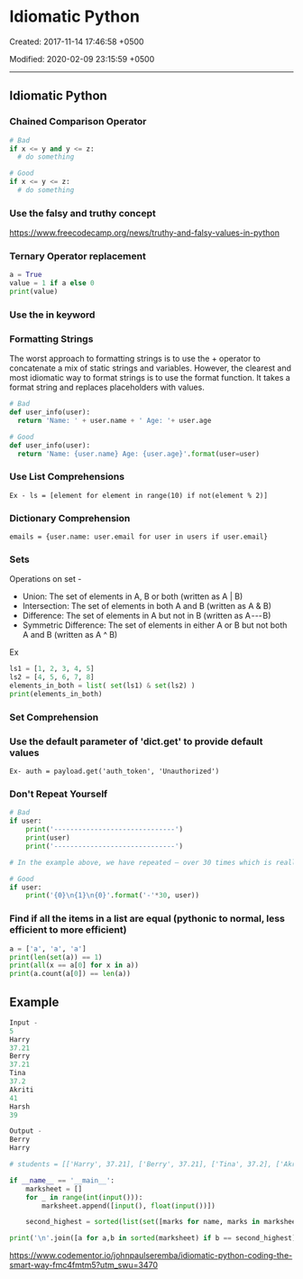 # Idiomatic Python

Created: 2017-11-14 17:46:58 +0500

Modified: 2020-02-09 23:15:59 +0500

---

## Idiomatic Python

### Chained Comparison Operator

```python
# Bad
if x <= y and y <= z:
  # do something

# Good
if x <= y <= z:
  # do something
```

### Use the falsy and truthy concept

<https://www.freecodecamp.org/news/truthy-and-falsy-values-in-python>

### Ternary Operator replacement

```python
a = True
value = 1 if a else 0
print(value)
```

### Use the in keyword

### Formatting Strings

The worst approach to formatting strings is to use the + operator to concatenate a mix of static strings and variables. However, the clearest and most idiomatic way to format strings is to use the format function. It takes a format string and replaces placeholders with values.

```python
# Bad
def user_info(user):
  return 'Name: ' + user.name + ' Age: '+ user.age

# Good
def user_info(user):
  return 'Name: {user.name} Age: {user.age}'.format(user=user)
```

### Use List Comprehensions

`Ex - ls = [element for element in range(10) if not(element % 2)]`

### Dictionary Comprehension

`emails = {user.name: user.email for user in users if user.email}`

### Sets

Operations on set -

- Union: The set of elements in A, B or both (written as A | B)
- Intersection: The set of elements in both A and B (written as A & B)
- Difference: The set of elements in A but not in B (written as A --- B)
- Symmetric Difference: The set of elements in either A or B but not both A and B (written as A ^ B)

Ex

```python
ls1 = [1, 2, 3, 4, 5]
ls2 = [4, 5, 6, 7, 8]
elements_in_both = list( set(ls1) & set(ls2) )
print(elements_in_both)
```

### Set Comprehension

### Use the default parameter of 'dict.get' to provide default values

`Ex- auth = payload.get('auth_token', 'Unauthorized')`

### Don't Repeat Yourself

```python
# Bad
if user:
    print('------------------------------')
    print(user)
    print('------------------------------')

# In the example above, we have repeated — over 30 times which is really not good.

# Good
if user:
    print('{0}\n{1}\n{0}'.format('-'*30, user))
```

### Find if all the items in a list are equal (pythonic to normal, less efficient to more efficient)

```python
a = ['a', 'a', 'a']
print(len(set(a)) == 1)
print(all(x == a[0] for x in a))
print(a.count(a[0]) == len(a))
```

## Example

```python
Input -
5
Harry
37.21
Berry
37.21
Tina
37.2
Akriti
41
Harsh
39

Output -
Berry
Harry

# students = [['Harry', 37.21], ['Berry', 37.21], ['Tina', 37.2], ['Akriti', 41], ['Harsh', 39]]

if __name__ == '__main__':
    marksheet = []
    for _ in range(int(input())):
        marksheet.append([input(), float(input())])

    second_highest = sorted(list(set([marks for name, marks in marksheet])))[1]

print('\n'.join([a for a,b in sorted(marksheet) if b == second_highest]))
```

<https://www.codementor.io/johnpaulseremba/idiomatic-python-coding-the-smart-way-fmc4fmtm5?utm_swu=3470>
